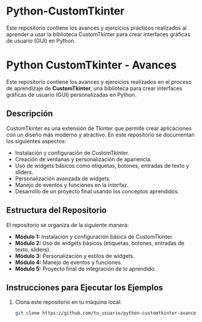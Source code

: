 # Python-CustomTkinter
Este repositorio contiene los avances y ejercicios prácticos realizados al aprender a usar la biblioteca CustomTkinter para crear interfaces gráficas de usuario (GUI) en Python.
# Python CustomTkinter - Avances

Este repositorio contiene los avances y ejercicios realizados en el proceso de aprendizaje de **CustomTkinter**, una biblioteca para crear interfaces gráficas de usuario (GUI) personalizadas en Python.

## Descripción

CustomTkinter es una extensión de Tkinter que permite crear aplicaciones con un diseño más moderno y atractivo. En este repositorio se documentan los siguientes aspectos:

- Instalación y configuración de CustomTkinter.
- Creación de ventanas y personalización de apariencia.
- Uso de widgets básicos como etiquetas, botones, entradas de texto y sliders.
- Personalización avanzada de widgets.
- Manejo de eventos y funciones en la interfaz.
- Desarrollo de un proyecto final usando los conceptos aprendidos.

## Estructura del Repositorio

El repositorio se organiza de la siguiente manera:

- **Módulo 1:** Instalación y configuración básica de CustomTkinter.
- **Módulo 2:** Uso de widgets básicos (etiquetas, botones, entradas de texto, sliders).
- **Módulo 3:** Personalización y estilos de widgets.
- **Módulo 4:** Manejo de eventos y funciones.
- **Módulo 5:** Proyecto final de integración de lo aprendido.

## Instrucciones para Ejecutar los Ejemplos

1. Clona este repositorio en tu máquina local:
   ```bash
   git clone https://github.com/tu_usuario/python-customtkinter-avances.git
